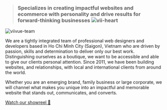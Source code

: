> ### Specializes in creating impactful websites and ecommerce with personality and drive results for forward-thinking businesses ![vii-heart](https://user-images.githubusercontent.com/14942380/174686415-073b8f05-5ae5-4033-b1fb-9fde0b83804b.gif)

![viivue-team](https://user-images.githubusercontent.com/14942380/174688504-f7437fbf-09f1-4886-ad50-8d93c4b265be.png)
  
We are a tightly integrated team of professional web designers and developers based in Ho Chi Minh City (Saigon), Vietnam who are driven by passion, skills and determination to deliver only our best work. Distinguishing ourselves as a boutique, we want to be accessible and able to give our clients personal attention. Since 2011, we have been building websites, and relationships, with local and international clients from around the world.

Whether you are an emerging brand, family business or large corporate, we will channel what makes you unique into an impactful and memorable website that stands out, communicates, and converts.

[Watch our showreel 👀](https://www.youtube.com/watch?v=m5ghMyTRd-4)
